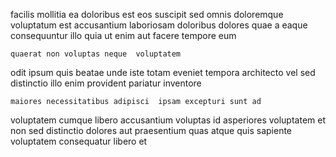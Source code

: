 <!--
title: Profit-focused multimedia complexity
author: Meaghan
date: 2014-09-27-1145
link: 2014-09-27-1145-profit-focused-multimedia-complexity
tags: [JQuery,service,HTML5,beards]
-->

facilis mollitia ea doloribus est
eos suscipit sed omnis
doloremque voluptatum est
accusantium laboriosam doloribus dolores  quae a eaque consequuntur illo
quia ut enim
aut facere tempore eum
 	quaerat non voluptas neque  voluptatem
odit ipsum quis  beatae unde iste
totam eveniet tempora architecto
vel sed distinctio illo enim provident pariatur inventore
 	maiores necessitatibus adipisci  ipsam excepturi sunt ad
voluptatem cumque libero accusantium voluptas  id asperiores voluptatem
et non sed  distinctio dolores  aut praesentium
quas atque quis sapiente  voluptatem
consequatur libero  et
